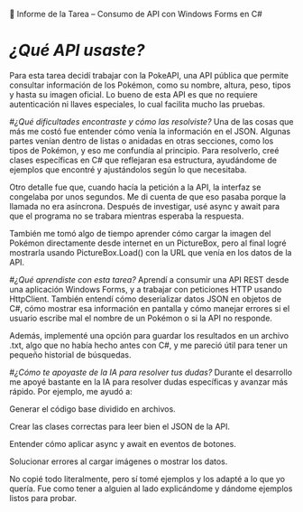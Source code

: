 📝 Informe de la Tarea – Consumo de API con Windows Forms en C#
# *¿Qué API usaste?*
Para esta tarea decidí trabajar con la PokeAPI, una API pública que permite consultar información de los Pokémon, como su nombre, altura, peso, tipos y hasta su imagen oficial. Lo bueno de esta API es que no requiere autenticación ni llaves especiales, lo cual facilita mucho las pruebas.

#*¿Qué dificultades encontraste y cómo las resolviste?*
Una de las cosas que más me costó fue entender cómo venía la información en el JSON. Algunas partes venían dentro de listas o anidadas en otras secciones, como los tipos de Pokémon, y eso me confundía al principio. Para resolverlo, creé clases específicas en C# que reflejaran esa estructura, ayudándome de ejemplos que encontré y ajustándolos según lo que necesitaba.

Otro detalle fue que, cuando hacía la petición a la API, la interfaz se congelaba por unos segundos. Me di cuenta de que eso pasaba porque la llamada no era asíncrona. Después de investigar, usé async y await para que el programa no se trabara mientras esperaba la respuesta.

También me tomó algo de tiempo aprender cómo cargar la imagen del Pokémon directamente desde internet en un PictureBox, pero al final logré mostrarla usando PictureBox.Load() con la URL que venía en los datos de la API.

#*¿Qué aprendiste con esta tarea?*
Aprendí a consumir una API REST desde una aplicación Windows Forms, y a trabajar con peticiones HTTP usando HttpClient. También entendí cómo deserializar datos JSON en objetos de C#, cómo mostrar esa información en pantalla y cómo manejar errores si el usuario escribe mal el nombre de un Pokémon o si la API no responde.

Además, implementé una opción para guardar los resultados en un archivo .txt, algo que no había hecho antes con C#, y me pareció útil para tener un pequeño historial de búsquedas.

#*¿Cómo te apoyaste de la IA para resolver tus dudas?*
Durante el desarrollo me apoyé bastante en la IA para resolver dudas específicas y avanzar más rápido. Por ejemplo, me ayudó a:

Generar el código base dividido en archivos.

Crear las clases correctas para leer bien el JSON de la API.

Entender cómo aplicar async y await en eventos de botones.

Solucionar errores al cargar imágenes o mostrar los datos.

No copié todo literalmente, pero sí tomé ejemplos y los adapté a lo que yo quería. Fue como tener a alguien al lado explicándome y dándome ejemplos listos para probar.
